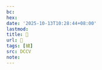 ```yaml
---
bc:
hex:
date: '2025-10-13T10:28:44+08:00'
lastmod:
title: 􄔇
url: 􄔇
tags: [檅]
src: DCCV
note:
---
```

